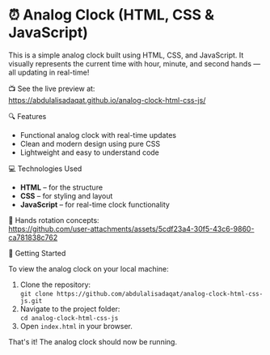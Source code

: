 # ⏰ Analog Clock (HTML, CSS & JavaScript)

This is a simple analog clock built using HTML, CSS, and JavaScript. It visually represents the current time with hour, minute, and second hands — all updating in real-time!

📺 See the live preview at:  
https://abdulalisadaqat.github.io/analog-clock-html-css-js/ 

🔍 Features

- Functional analog clock with real-time updates
- Clean and modern design using pure CSS
- Lightweight and easy to understand code

💻 Technologies Used

- **HTML** – for the structure
- **CSS** – for styling and layout
- **JavaScript** – for real-time clock functionality

🔄 Hands rotation concepts:  
https://github.com/user-attachments/assets/5cdf23a4-30f5-43c6-9860-ca781838c762

🚀 Getting Started

To view the analog clock on your local machine:

1. Clone the repository:  
   `git clone https://github.com/abdulalisadaqat/analog-clock-html-css-js.git`
2. Navigate to the project folder:  
  `cd analog-clock-html-css-js`
3. Open `index.html` in your browser.

That's it! The analog clock should now be running.
